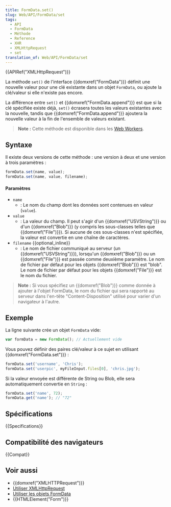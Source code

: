 ```yaml
---
title: FormData.set()
slug: Web/API/FormData/set
tags:
  - API
  - FormData
  - Méthode
  - Reference
  - XHR
  - XMLHttpRequest
  - set
translation_of: Web/API/FormData/set
---
```


{{APIRef("XMLHttpRequest")}}

La méthode `set()` de l'interface {{domxref("FormData")}} définit une nouvelle valeur pour une clé existante dans un objet `FormData`, ou ajoute la clé/valeur si elle n'existe pas encore.

La différence entre `set()` et {{domxref("FormData.append")}} est que si la clé spécifiée existe déjà, `set()` écrasera toutes les valeurs existantes avec la nouvelle, tandis que {{domxref("FormData.append")}} ajoutera la nouvelle valeur à la fin de l'ensemble de valeurs existant.

> **Note :** Cette méthode est disponible dans les [Web Workers](/fr/docs/Web/API/Web_Workers_API).

## Syntaxe

Il existe deux versions de cette méthode : une version à deux et une version à trois paramètres :

```js
formData.set(name, value);
formData.set(name, value, filename);
```

#### Paramètres

- `name`
  - : Le nom du champ dont les données sont contenues en valeur (`value`).
- `value`
  - : La valeur du champ. Il peut s'agir d'un {{domxref("USVString")}} ou d'un {{domxref("Blob")}} (y compris les sous-classes telles que {{domxref("File")}}). Si aucune de ces sous-classes n'est spécifiée, la valeur est convertie en une chaîne de caractères.
- `filename` {{optional_inline}}
  - : Le nom de fichier communiqué au serveur (un {{domxref("USVString")}}), lorsqu'un {{domxref("Blob")}} ou un {{domxref("File")}} est passée comme deuxième paramètre. Le nom de fichier par défaut pour les objets {{domxref("Blob")}} est "blob". Le nom de fichier par défaut pour les objets {{domxref("File")}} est le nom du fichier.

> **Note :** Si vous spécifiez un {{domxref("Blob")}} comme donnée à ajouter à l'objet FormData, le nom du fichier qui sera rapporté au serveur dans l'en-tête "Content-Disposition" utilisé pour varier d'un navigateur à l'autre.

## Exemple

La ligne suivante crée un objet `FormData` vide:

```js
var formData = new FormData(); // Actuellement vide
```

Vous pouvez définir des paires clé/valeur à ce sujet en utilisant {{domxref("FormData.set")}} :

```js
formData.set('username', 'Chris');
formData.set('userpic', myFileInput.files[0], 'chris.jpg');
```

Si la valeur envoyée est différente de String ou Blob, elle sera automatiquement convertie en `String` :

```js
formData.set('name', 72);
formData.get('name'); // "72"
```

## Spécifications

{{Specifications}}

## Compatibilité des navigateurs

{{Compat}}

## Voir aussi

- {{domxref("XMLHTTPRequest")}}
- [Utiliser XMLHttpRequest](/fr/docs/Web/API/XMLHttpRequest/Utiliser_XMLHttpRequest)
- [Utiliser les objets FormData](/fr/docs/Web/Guide/Using_FormData_Objects)
- {{HTMLElement("Form")}}
